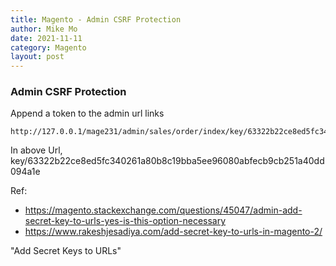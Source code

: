 ```yaml
---
title: Magento - Admin CSRF Protection
author: Mike Mo
date: 2021-11-11
category: Magento
layout: post
---
```


### Admin CSRF Protection

Append a token to the admin url links

```
http://127.0.0.1/mage231/admin/sales/order/index/key/63322b22ce8ed5fc340261a80b8c19bba5ee96080abfecb9cb251a40dd094a1e/
```

In above Url, key/63322b22ce8ed5fc340261a80b8c19bba5ee96080abfecb9cb251a40dd094a1e

Ref: 
- https://magento.stackexchange.com/questions/45047/admin-add-secret-key-to-urls-yes-is-this-option-necessary
- https://www.rakeshjesadiya.com/add-secret-key-to-urls-in-magento-2/

"Add Secret Keys to URLs"

